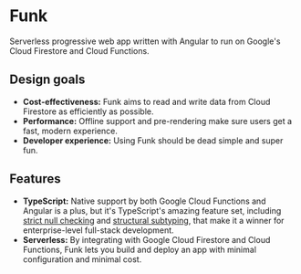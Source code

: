# Funk

Serverless progressive web app written with Angular to run on Google's Cloud Firestore and
Cloud Functions.

## Design goals

- **Cost-effectiveness:** Funk aims to read and write data from Cloud Firestore as
  efficiently as possible.
- **Performance:** Offline support and pre-rendering make sure users get a fast, modern
  experience.
- **Developer experience:** Using Funk should be dead simple and super fun.

## Features
- **TypeScript:** Native support by both Google Cloud Functions and Angular is a plus, but
  it's TypeScript's amazing feature set, including
  [strict null checking](https://www.typescriptlang.org/docs/handbook/compiler-options.html)
  and [structural subtyping](https://www.typescriptlang.org/docs/handbook/type-compatibility.html),
  that make it a winner for enterprise-level full-stack development.
- **Serverless:** By integrating with Google Cloud Firestore and Cloud Functions, Funk
  lets you build and deploy an app with minimal configuration and minimal cost.
